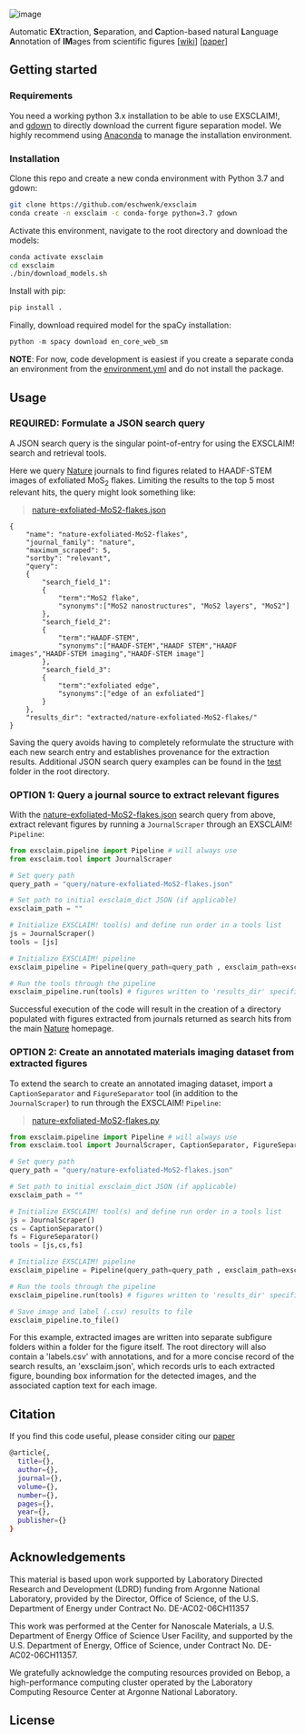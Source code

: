 ![image](https://drive.google.com/uc?export=view&id=142XkACsDxT9r9VgVg0RUsVvjJhaBqRIs)

Automatic **EX**traction, **S**eparation, and **C**aption-based natural **L**anguage **A**nnotation of **IM**ages from scientific figures 
[[wiki](https://gitlab.com/MaterialEyes/exsclaim/wikis/home)] [[paper](https://)]


## Getting started

### Requirements
You need a working python 3.x installation to be able to use EXSCLAIM!, and [gdown](https://github.com/wkentaro/gdown) to directly download the current figure separation model. We highly recommend using [Anaconda](https://anaconda.org/) to manage the installation environment.

### Installation
Clone this repo and create a new conda environment with Python 3.7 and gdown:
```sh
git clone https://github.com/eschwenk/exsclaim
conda create -n exsclaim -c conda-forge python=3.7 gdown
```
Activate this environment, navigate to the root directory and download the models:
```sh
conda activate exsclaim
cd exsclaim
./bin/download_models.sh
```
Install with pip:
```sh
pip install .
```
Finally, download required model for the spaCy installation:
```python
python -m spacy download en_core_web_sm
```

__NOTE__: For now, code development is easiest if you create a separate conda an environment from the
[environment.yml](https://github.com/eschwenk/exsclaim-prerelease/tree/master/bin/environment.yml) and do not install the package.

## Usage

### REQUIRED: Formulate a JSON search query
A JSON search query is the singular point-of-entry for using the EXSCLAIM! search and retrieval tools.

Here we query [Nature](https://www.nature.com) journals to find figures related to HAADF-STEM images of exfoliated MoS<sub>2</sub> flakes. Limiting the results to the top 5 most relevant hits, the query might look something like:

> [nature-exfoliated-MoS2-flakes.json](https://github.com/eschwenk/exsclaim-prerelease/tree/master/test/query/nature-exfoliated-MoS2-flakes.json) 
```
{   
    "name": "nature-exfoliated-MoS2-flakes",
    "journal_family": "nature",
    "maximum_scraped": 5,
    "sortby": "relevant",
    "query":
    {
        "search_field_1":
        {
            "term":"MoS2 flake",
            "synonyms":["MoS2 nanostructures", "MoS2 layers", "MoS2"]
        },
        "search_field_2": 
        {
            "term":"HAADF-STEM",
            "synonyms":["HAADF-STEM","HAADF STEM","HAADF images","HAADF-STEM imaging","HAADF-STEM image"]
        },
        "search_field_3": 
        {
            "term":"exfoliated edge",
            "synonyms":["edge of an exfoliated"]
        }
    },
    "results_dir": "extracted/nature-exfoliated-MoS2-flakes/"
}
```

Saving the query avoids having to completely reformulate the structure with each new search entry and establishes provenance for the extraction results. Additional JSON search query examples can be found in the [test](https://github.com/eschwenk/exsclaim-prerelease/tree/master/test) folder in the root directory. 

### OPTION 1: Query a journal source to extract relevant figures
With the [nature-exfoliated-MoS2-flakes.json](https://github.com/eschwenk/exsclaim-prerelease/tree/master/test/query/nature-exfoliated-MoS2-flakes.json) search query from above, extract relevant figures by running a <code>JournalScraper</code> through an EXSCLAIM! <code>Pipeline</code>:

```python
from exsclaim.pipeline import Pipeline # will always use
from exsclaim.tool import JournalScraper

# Set query path
query_path = "query/nature-exfoliated-MoS2-flakes.json"

# Set path to initial exsclaim_dict JSON (if applicable)
exsclaim_path = ""

# Initialize EXSCLAIM! tool(s) and define run order in a tools list
js = JournalScraper()
tools = [js] 

# Initialize EXSCLAIM! pipeline
exsclaim_pipeline = Pipeline(query_path=query_path , exsclaim_path=exsclaim_path)

# Run the tools through the pipeline
exsclaim_pipeline.run(tools) # figures written to 'results_dir' specified in the query

```

Successful execution of the code will result in the creation of a directory populated with figures extracted from journals returned as search hits from the main [Nature](https://www.nature.com) homepage.

### OPTION 2: Create an annotated materials imaging dataset from extracted figures
To extend the search to create an annotated imaging dataset, import a <code>CaptionSeparator</code> and <code>FigureSeparator</code> tool (in addition to the <code>JournalScraper</code>) to run through the EXSCLAIM! <code>Pipeline</code>:

> [nature-exfoliated-MoS2-flakes.py](https://github.com/eschwenk/exsclaim-prerelease/tree/master/test/nature-exfoliated-MoS2-flakes.py)
```python
from exsclaim.pipeline import Pipeline # will always use
from exsclaim.tool import JournalScraper, CaptionSeparator, FigureSeparator

# Set query path
query_path = "query/nature-exfoliated-MoS2-flakes.json"

# Set path to initial exsclaim_dict JSON (if applicable)
exsclaim_path = ""

# Initialize EXSCLAIM! tool(s) and define run order in a tools list
js = JournalScraper()
cs = CaptionSeparator()
fs = FigureSeparator()
tools = [js,cs,fs] 

# Initialize EXSCLAIM! pipeline
exsclaim_pipeline = Pipeline(query_path=query_path , exsclaim_path=exsclaim_path)

# Run the tools through the pipeline
exsclaim_pipeline.run(tools) # figures written to 'results_dir' specified in the query

# Save image and label (.csv) results to file
exsclaim_pipeline.to_file()
```

For this example, extracted images are written into separate subfigure folders within a folder for the figure itself. The root directory will also contain a 'labels.csv' with annotations, and for a more concise record of the search results, an 'exsclaim.json', which records urls to each extracted figure, bounding box information for the detected images, and the associated caption text for each image.  

## Citation
If you find this code useful, please consider citing our [paper](#paper)
```sh
@article{,
  title={},
  author={},
  journal={},
  volume={},
  number={},
  pages={},
  year={},
  publisher={}
}
```

## Acknowledgements <a name="credits"></a>
This material is based upon work supported by Laboratory Directed Research and Development (LDRD) funding from Argonne National Laboratory, provided by the Director, Office of Science, of the U.S. Department of Energy under Contract No. DE-AC02-06CH11357

This work was performed at the Center for Nanoscale Materials, a U.S. Department of Energy Office of Science User Facility, and supported by the U.S. Department of Energy, Office of Science, under Contract No. DE-AC02-06CH11357.

We gratefully acknowledge the computing resources provided on Bebop, a high-performance computing cluster operated by the Laboratory Computing Resource Center at Argonne National Laboratory.

## License <a name="license"></a>

